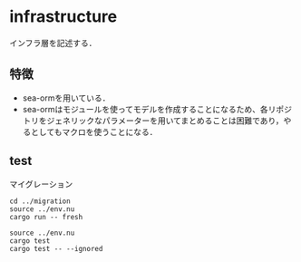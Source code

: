 # infrastructure

インフラ層を記述する．

## 特徴

- sea-ormを用いている．
- sea-ormはモジュールを使ってモデルを作成することになるため、各リポジトリをジェネリックなパラメーターを用いてまとめることは困難であり，やるとしてもマクロを使うことになる．

## test

マイグレーション

```shell
cd ../migration
source ../env.nu
cargo run -- fresh
```

```shell
source ../env.nu
cargo test
cargo test -- --ignored
```
